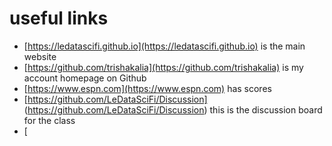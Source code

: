
# useful links 

- [https://ledatascifi.github.io](https://ledatascifi.github.io)  is the main website
- [https://github.com/trishakalia](https://github.com/trishakalia) is my account homepage on Github
- [https://www.espn.com](https://www.espn.com) has scores 
- [https://github.com/LeDataSciFi/Discussion] (https://github.com/LeDataSciFi/Discussion) this is the discussion board for the class
- [
